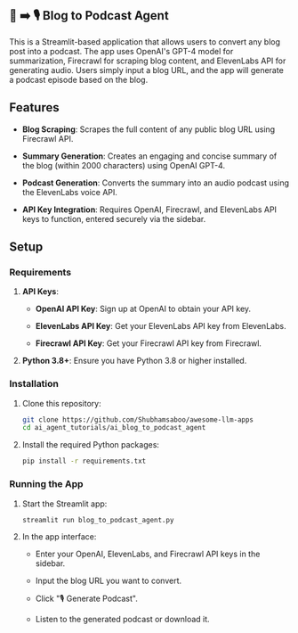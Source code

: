 ## 📰 ➡️ 🎙️ Blog to Podcast Agent

This is a Streamlit-based application that allows users to convert any blog post into a podcast. The app uses OpenAI's GPT-4 model for summarization, Firecrawl for scraping blog content, and ElevenLabs API for generating audio. Users simply input a blog URL, and the app will generate a podcast episode based on the blog.

## Features

- **Blog Scraping**: Scrapes the full content of any public blog URL using Firecrawl API.

- **Summary Generation**: Creates an engaging and concise summary of the blog (within 2000 characters) using OpenAI GPT-4.

- **Podcast Generation**: Converts the summary into an audio podcast using the ElevenLabs voice API.

- **API Key Integration**: Requires OpenAI, Firecrawl, and ElevenLabs API keys to function, entered securely via the sidebar.

## Setup

### Requirements

1. **API Keys**:

   - **OpenAI API Key**: Sign up at OpenAI to obtain your API key.

   - **ElevenLabs API Key**: Get your ElevenLabs API key from ElevenLabs.

   - **Firecrawl API Key**: Get your Firecrawl API key from Firecrawl.

2. **Python 3.8+**: Ensure you have Python 3.8 or higher installed.

### Installation

1. Clone this repository:

   ```bash
   git clone https://github.com/Shubhamsaboo/awesome-llm-apps
   cd ai_agent_tutorials/ai_blog_to_podcast_agent
   ```

2. Install the required Python packages:
   ```bash
   pip install -r requirements.txt
   ```

### Running the App

1. Start the Streamlit app:

   ```bash
   streamlit run blog_to_podcast_agent.py
   ```

2. In the app interface:

   - Enter your OpenAI, ElevenLabs, and Firecrawl API keys in the sidebar.

   - Input the blog URL you want to convert.

   - Click "🎙️ Generate Podcast".

   - Listen to the generated podcast or download it.
